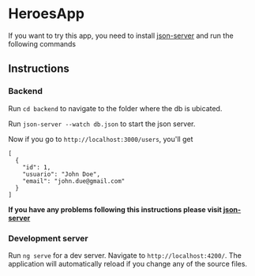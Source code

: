 # HeroesApp

If you want to try this app, you need to install [json-server](https://www.npmjs.com/package/json-server)  and run the following commands


## Instructions

### Backend

Run `cd backend` to navigate to the folder where the db is ubicated.

Run `json-server --watch db.json` to start the json server.

Now if you go to `http://localhost:3000/users`, you'll get
```
[
  {
    "id": 1,
    "usuario": "John Doe",
    "email": "john.due@gmail.com"
  }
]
```

**If you have any problems following this instructions please visit [json-server](https://www.npmjs.com/package/json-server)**

### Development server

Run `ng serve` for a dev server. Navigate to `http://localhost:4200/`. The application will automatically reload if you change any of the source files.
